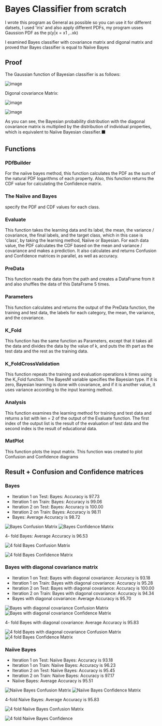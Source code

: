 # Bayes Classifier from scratch
I wrote this program as General as possible so you can use it for different datsets, I used 'iris' and also apply different PDFs, my program usses Gaussion PDF as the p(y|x = x1 ,..xk)

I examined Bayes classifier with covariance matrix and digonal matrix and proved thar Bayes classifier is equal to Naiive Bayes 

## Proof
The Gaussian function of Bayesian classifier is as follows:

![image](https://user-images.githubusercontent.com/47606879/147841528-1300a098-bd8d-433c-afa2-f4790b424e0d.png)

Digonal covariance Matrix:

![image](https://user-images.githubusercontent.com/47606879/147841604-911e4500-6cf6-471c-9db1-68aeb0fa5900.png)

![image](https://user-images.githubusercontent.com/47606879/147841577-c24b2851-dd18-4f7c-938c-f242aa378a89.png)

As you can see, the Bayesian probability distribution with the diagonal covariance matrix is multiplied by the distribution of individual properties, which is equivalent to Naiive Bayesian classifier.⬛

## Functions

### PDfBuilder
For the naiive bayes method, this function calculates the PDF as the sum of the natural PDF logarithms of each property. Also, this function returns the CDF value for calculating the Confidence matrix.
### The Naiive and Bayes
specify the PDF and CDF values for each class.

### Evaluate
This function takes the learning data and its label, the mean, the variance / covariance, the final labels, and the target class, which in this case is 'class', by taking the learning method, Naiive or Bayesian. For each data value, the PDF calculates the CDF based on the mean and variance / covariance and makes a prediction. It also calculates and returns Confusion and Confidence matrices in parallel, as well as accuracy.

### PreData
This function reads the data from the path and creates a DataFrame from it and also shuffles the data of this DataFrame 5 times.


### Parameters
This function calculates and returns the output of the PreData function, the training and test data, the labels for each category, the mean, the variance, and the covariance.

### K_Fold
This function has the same function as Parameters, except that it takes all the data and divides the data by the value of k, and puts the ith part as the test data and the rest as the training data.

### K_FoldCrossValidation
This function repeats the training and evaluation operations k times using the K_Fold function. The BayesM variable specifies the Bayesian type. If it is zero, Bayesian learning is done with covariance, and if it is another value, it uses variance according to the input learning method.


### Analysis
This function examines the learning method for training and test data and returns a list with len = 2  of the output of the Evaluate function. The first index of the output list is the result of the evaluation of test data and the second index is the result of educational data.


### MatPlot
This function plots the input matrix. This function was created to plot Confusion and Confidence diagrams


## Result + Confusion and Confidence matrices

### Bayes
- Iteration 1 on Test: Bayes: Accuracy is  97.73
- Iteration 1 on Train: Bayes: Accuracy is  99.06
- Iteration 2 on Test: Bayes: Accuracy is  100.00
- Iteration 2 on Train: Bayes: Accuracy is  98.11
- Bayes: Average Accuracy is  98.72

![Bayes Confusion Matrix](https://user-images.githubusercontent.com/47606879/147841447-ffe0a25a-004a-45bc-8115-b4d18c458869.png)
![Bayes Confidence Matrix](https://user-images.githubusercontent.com/47606879/147841449-d7887bc7-2730-4013-a5ad-cd3fb8c246f2.png)

4- fold Bayes: Average Accuracy is  96.53

![4 fold Bayes Confusion Matrix](https://user-images.githubusercontent.com/47606879/147841454-4bf2b39e-ed48-4e50-ad48-fc81bfbdc85d.png)

![4 fold Bayes Confidence Matrix](https://user-images.githubusercontent.com/47606879/147841452-f04d103b-4e96-4fe1-b9fa-9d6ac0778dd4.png)


### Bayes with diagonal covariance matrix

- Iteration 1 on Test: Bayes with diagonal covariance: Accuracy is  93.18
- Iteration 1 on Train: Bayes with diagonal covariance: Accuracy is  95.28
- Iteration 2 on Test: Bayes with diagonal covariance: Accuracy is  100.00
- Iteration 2 on Train: Bayes with diagonal covariance: Accuracy is  94.34
- Bayes with diagonal covariance: Average Accuracy is  95.70

![Bayes with diagonal covariance Confusion Matrix](https://user-images.githubusercontent.com/47606879/147841458-fa3c7f07-ee73-4ce9-83b7-e9f5d520c2df.png)
![Bayes with diagonal covariance Confidence Matrix](https://user-images.githubusercontent.com/47606879/147841459-bfa25a03-644a-4dd7-ba87-8b6f28732903.png)

4- fold Bayes with diagonal covariance: Average Accuracy is  95.83

![4 fold Bayes with diagonal covariance Confusion Matrix](https://user-images.githubusercontent.com/47606879/147841461-ca57e9c9-efe2-485e-a9ab-94b54bda3dfe.png)
![4 fold Bayes Confidence Matrix](https://user-images.githubusercontent.com/47606879/147841477-d56fff17-550f-43d5-8cfb-ae7ffeeb3db6.png)


### Naiive Bayes

- Iteration 1 on Test: Naiive Bayes: Accuracy is  93.18
- Iteration 1 on Train: Naiive Bayes: Accuracy is  96.23
- Iteration 2 on Test: Naiive Bayes: Accuracy is  95.45
- Iteration 2 on Train: Naiive Bayes: Accuracy is  97.17
- Naiive Bayes: Average Accuracy is  95.51

![Naiive Bayes Confusion Matrix](https://user-images.githubusercontent.com/47606879/147841471-0ab3c455-6367-4bc4-b530-0178b17ea10e.png)
![Naiive Bayes Confidence Matrix](https://user-images.githubusercontent.com/47606879/147841475-e15a7fc8-c96f-4a11-9920-77f0e2688ab5.png)


4-fold Naïve Bayes: Average Accuracy is  95.83

![4 fold Naiive Bayes Confusion Matrix](https://user-images.githubusercontent.com/47606879/147841480-5f8fc6bf-cde7-4ad4-9781-0c19e2b9a531.png)

![4 fold Naiive Bayes Confidence](https://user-images.githubusercontent.com/47606879/147841481-396e439a-4c09-4441-b9a8-14bd02b4698f.png)
